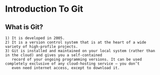 # Introduction To Git
  ## What is Git?
    1) It is developed in 2005.
    2) It is a version control system that is at the heart of a wide variety of high-profile projects.
    3) Git is installed and maintained on your local system (rather than in the cloud) and gives you a self-contained 
       record of your ongoing programming versions. It can be used completely exclusive of any cloud-hosting service — you don’t 
       even need internet access, except to download it. 
